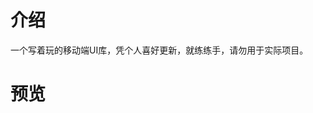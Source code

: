 # 介绍
一个写着玩的移动端UI库，凭个人喜好更新，就练练手，请勿用于实际项目。

# 预览
<t-frame src="https://guanghuijs.github.io/guanghui-ui/#/intro" style="position:initial"></t-frame>

